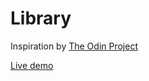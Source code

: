 # Library

Inspiration by [The Odin Project](https://theodinproject.com)

[Live demo](https://kame-sama.github.io/odin-library)